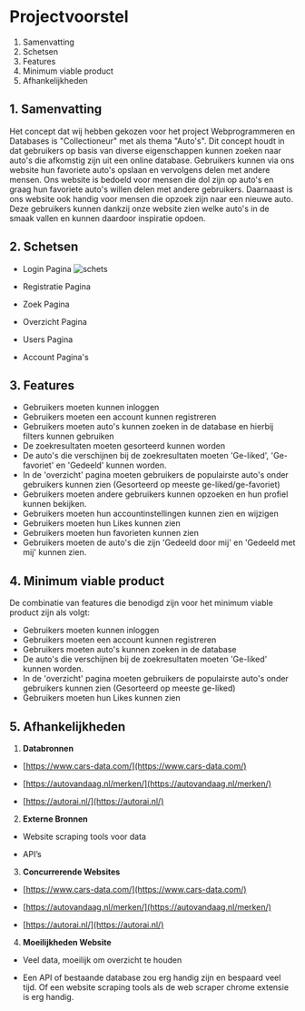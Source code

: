 # Projectvoorstel
 1. Samenvatting
 2. Schetsen
 3. Features
 4. Minimum viable product
 5. Afhankelijkheden

##  1. Samenvatting
Het concept dat wij hebben gekozen voor het project Webprogrammeren en Databases is "Collectioneur" met als thema "Auto's". Dit concept houdt in dat gebruikers op basis van diverse eigenschappen kunnen zoeken naar auto's die afkomstig zijn uit een online database. Gebruikers kunnen via ons website hun favoriete auto's opslaan en vervolgens delen met andere mensen. Ons website is bedoeld voor mensen die dol zijn op auto's en graag hun favoriete auto's willen delen met andere gebruikers. Daarnaast is ons website ook handig voor mensen die opzoek zijn naar een nieuwe auto. Deze gebruikers kunnen dankzij onze website zien welke auto's in de smaak vallen en kunnen daardoor inspiratie opdoen. 

 ## 2. Schetsen
 

 - Login Pagina
 ![schets](UVA2019/Loginscherm)
 - Registratie Pagina
 
 - Zoek Pagina

 - Overzicht Pagina
 
 - Users Pagina
 
 - Account Pagina's

 ## 3. Features

 - Gebruikers moeten kunnen inloggen
 - Gebruikers moeten een account kunnen registreren
 - Gebruikers moeten auto's kunnen zoeken in de database en hierbij filters kunnen gebruiken
 - De zoekresultaten moeten gesorteerd kunnen worden
 - De auto's die verschijnen bij de zoekresultaten moeten 'Ge-liked', 'Ge-favoriet' en 'Gedeeld' kunnen worden.
 - In de 'overzicht' pagina moeten gebruikers de populairste auto's onder gebruikers kunnen zien (Gesorteerd op meeste ge-liked/ge-favoriet)
 - Gebruikers moeten andere gebruikers kunnen opzoeken en hun profiel kunnen bekijken. 
 - Gebruikers moeten hun accountinstellingen kunnen zien en wijzigen
 - Gebruikers moeten hun Likes kunnen zien
 - Gebruikers moeten hun favorieten kunnen zien
 - Gebruikers moeten de auto's die zijn 'Gedeeld door mij' en 'Gedeeld met mij' kunnen zien.

 ## 4. Minimum viable product
De combinatie van features die benodigd zijn voor het minimum viable product zijn als volgt:
 - Gebruikers moeten kunnen inloggen
 - Gebruikers moeten een account kunnen registreren
 - Gebruikers moeten auto's kunnen zoeken in de database 
 - De auto's die verschijnen bij de zoekresultaten moeten 'Ge-liked' kunnen worden.
 - In de 'overzicht' pagina moeten gebruikers de populairste auto's onder gebruikers kunnen zien (Gesorteerd op meeste ge-liked)
 - Gebruikers moeten hun Likes kunnen zien


 ## 5. Afhankelijkheden
 

 1. **Databronnen**
 -   [https://www.cars-data.com/](https://www.cars-data.com/)
    
-   [https://autovandaag.nl/merken/](https://autovandaag.nl/merken/)
    
-   [https://autorai.nl/](https://autorai.nl/)
 2. **Externe Bronnen**
-   Website scraping tools voor data
    
-   API’s
 3. **Concurrerende Websites**
 -   [https://www.cars-data.com/](https://www.cars-data.com/)
    
-   [https://autovandaag.nl/merken/](https://autovandaag.nl/merken/)
    
-   [https://autorai.nl/](https://autorai.nl/)
 4. **Moeilijkheden Website**
 -   Veel data, moeilijk om overzicht te houden
    
-   Een API of bestaande database zou erg handig zijn en bespaard veel tijd. Of een website scraping tools als de web scraper chrome extensie is erg handig.
